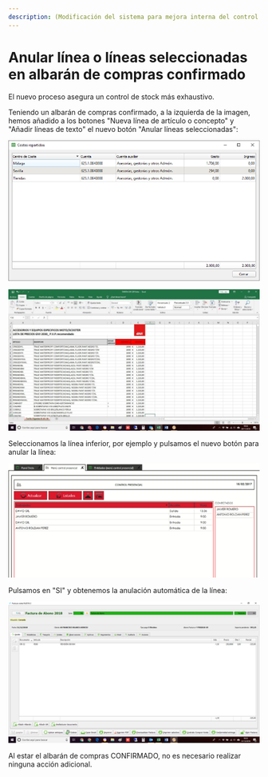 ```yaml
---
description: (Modificación del sistema para mejora interna del control de stock)
---
```


# Anular línea o líneas seleccionadas en albarán de compras confirmado

El nuevo proceso asegura un control de stock más exhaustivo. 

Teniendo un albarán de compras confirmado, a la izquierda de la imagen, hemos añadido a los botones "Nueva línea de artículo o concepto" y "Añadir líneas de texto" el nuevo botón "Anular líneas seleccionadas":

![Anular l&#xED;neas seleccionadas](../../.gitbook/assets/image%20%28418%29.png)

![](../../.gitbook/assets/image%20%28338%29.png)

Seleccionamos la línea inferior, por ejemplo y pulsamos el nuevo botón para anular la línea:

![](../../.gitbook/assets/image%20%28107%29.png)

Pulsamos en "SI" y obtenemos la anulación automática de la línea:

![](../../.gitbook/assets/image%20%28116%29.png)

Al estar el albarán de compras CONFIRMADO, no es necesario realizar ninguna acción adicional.

